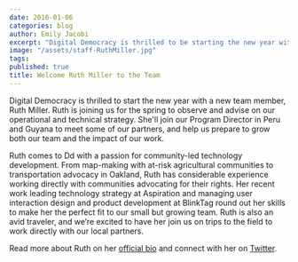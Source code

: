 ```yaml
---
date: 2016-01-06
categories: blog
author: Emily Jacobi
excerpt: "Digital Democracy is thrilled to be starting the new year with a new team member, Ruth Miller. Ruth is joining for the spring to us figure out how to scale our team and our impact."
image: "/assets/staff-RuthMiller.jpg"
tags:
published: true
title: Welcome Ruth Miller to the Team
---
```


Digital Democracy is thrilled to start the new year with a new team member, Ruth Miller. Ruth is joining us for the spring to observe and advise on our operational and technical strategy. She'll join our Program Director in Peru and Guyana to meet some of our partners, and help us prepare to grow both our team and the impact of our work.

Ruth comes to Dd with a passion for community-led technology development. From map-making with at-risk agricultural communities to transportation advocacy in Oakland, Ruth has considerable experience working directly with communities advocating for their rights. Her recent work leading technology strategy at Aspiration and managing user interaction design and product development at BlinkTag round out her skills to make her the perfect fit to our small but growing team. Ruth is also an avid traveler, and we’re excited to have her join us on trips to the field to work directly with our local partners.

Read more about Ruth on her [official bio](https://www.digital-democracy.org/team/ruth-miller/) and connect with her on [Twitter](https://twitter.com/mcplanner).
